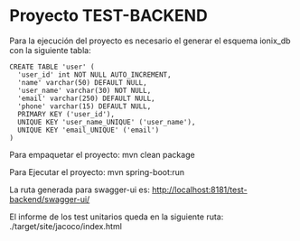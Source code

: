 # Proyecto TEST-BACKEND

Para la ejecución del proyecto es necesario el generar el esquema ionix_db con la siguiente tabla:

```
CREATE TABLE 'user' (
  'user_id' int NOT NULL AUTO_INCREMENT,
  'name' varchar(50) DEFAULT NULL,
  'user_name' varchar(30) NOT NULL,
  'email' varchar(250) DEFAULT NULL,
  'phone' varchar(15) DEFAULT NULL,
  PRIMARY KEY ('user_id'),
  UNIQUE KEY 'user_name_UNIQUE' ('user_name'),
  UNIQUE KEY 'email_UNIQUE' ('email')
) 
```


Para empaquetar el proyecto:
mvn clean package



Para Ejecutar el proyecto:
mvn spring-boot:run


La ruta generada para swagger-ui es:
[http://localhost:8181/test-backend/swagger-ui/](http://localhost:8181/test-backend/swagger-ui/)

El informe de los test unitarios queda en la siguiente ruta:
./target/site/jacoco/index.html
